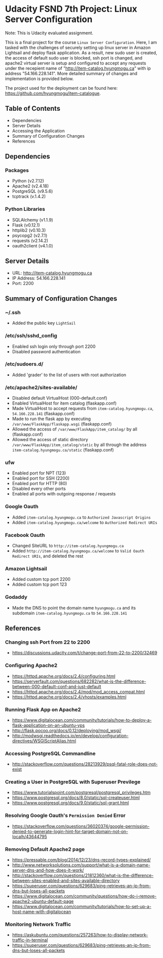# Udacity FSND 7th Project: Linux Server Configuration

Note: This is Udacity evaluated assignment.

This is a final project for the course `Linux Server Configuration`. Here, I am tasked with the challenges of securely setting up linux server in Amazon Lightsail and deploy flask application. As a result, new sudo user is created, the access of default sudo user is blocked, ssh port is changed, and apache2 virtual server is setup and configured to accept any requests under the recepient name of "http://item-catalog.hyungmogu.ca" with ip address "54.166.228.141". More detailed summary of changes and implementation is provided below. 

The project used for the deployment can be found here: https://github.com/hyungmogu/item-catalogue. 

## Table of Contents
- Dependencies
- Server Details
- Accessing the Application
- Summary of Configuration Changes
- References 

## Dependencies
### Packages
- Python (v2.7.12)
- Apache2 (v2.4.18)
- PostgreSQL (v9.5.6)
- tcptrack (v.1.4.2)
### Python Libraries
- SQLAlchemy (v1.1.9)
- Flask (v0.12.1)
- httplib2 (v0.10.3)
- psycopg2 (v2.7.1)
- requests (v2.14.2)
- oauth2client (v4.1.0) 

## Server Details
- URL: http://item-catalog.hyungmogu.ca
- IP Address: 54.166.228.141
- Port: 2200

## Summary of Configuration Changes
### ~/.ssh
- Added the public key `LightSail`

### /etc/ssh/sshd_config
- Enabled ssh login only through port 2200
- Disabled password authentication 

### /etc/sudoers.d/
- Added 'grader' to the list of users with root authorization

### /etc/apache2/sites-available/
- Disabled default VirtualHost (000-default.conf)
- Enabled VirtualHost for item catalog (flaskapp.conf)
- Made VirtualHost to accept requests from `item-catalog.hyungmogu.ca`, `54.166.228.141` (flaskapp.conf)
- Made to run the flask app by executing `/var/www/FlaskApp/flaskapp.wsgi` (flaskapp.conf)  
- Allowed the access of `/var/www/FlaskApp/item_catalog/` by all (flaskapp.conf)
- Allowed the access of static directory `/var/www/FlaskApp/item_catalog/static` by all through the address `item-catalog.hyungmogu.ca/static` (flaskapp.conf)

### ufw
- Enabled port for NPT (123)
- Enabled port for SSH (2200)
- Enabled port for HTTP (80)
- Disabled every other ports
- Enabled all ports with outgoing response / requests

### Google Oauth
- Added `item-catalog.hyungmogu.ca` to `Authorized Javascript Origins`  
- Added `item-catalog.hyungmogu.ca/welcome` to `Authorized Redirect URIs`

### Facebook Oauth
- Changed SiteURL to `http://item-catalog.hyungmogu.ca`  
- Added `http://item-catalog.hyungmogu.ca/welcome` to `Valid Oauth Redirect URIs`, and deleted the rest

### Amazon Lightsail
- Added custom tcp port 2200
- Added custom tcp port 123

### Godaddy
- Made the DNS to point the domain name `hyungmogu.ca` and its subdomain `item-catalog.hyungmogu.ca` to `54.166.228.141` 

## References

### Changing ssh Port from 22 to 2200
- https://discussions.udacity.com/t/change-port-from-22-to-2200/32469 

### Configuring Apache2
- https://httpd.apache.org/docs/2.4/configuring.html 
- https://serverfault.com/questions/682282/what-is-the-difference-between-000-default-conf-and-just-default 
- https://httpd.apache.org/docs/2.4/mod/mod_access_compat.html
- https://httpd.apache.org/docs/2.4/vhosts/examples.html

### Running Flask App on Apache2
- https://www.digitalocean.com/community/tutorials/how-to-deploy-a-flask-application-on-an-ubuntu-vps 
- http://flask.pocoo.org/docs/0.12/deploying/mod_wsgi/ 
- http://modwsgi.readthedocs.io/en/develop/configuration-directives/WSGIScriptAlias.html 

### Accessing PostgreSQL Commandline
- http://stackoverflow.com/questions/28213929/psql-fatal-role-does-not-exist 

### Creating a User in PostgreSQL with Superuser Previlege
- https://www.tutorialspoint.com/postgresql/postgresql_privileges.htm
- https://www.postgresql.org/docs/8.0/static/sql-createuser.html 
- https://www.postgresql.org/docs/9.0/static/sql-grant.html

### Resolving Google Oauth's `Permission Denied` Error
- https://stackoverflow.com/questions/36020374/google-permission-denied-to-generate-login-hint-for-target-domain-not-on-localh/43644795 

### Removing Default Apache2 page
- https://pressable.com/blog/2014/12/23/dns-record-types-explained/ 
- http://www.networksolutions.com/support/what-is-a-domain-name-server-dns-and-how-does-it-work/
- http://stackoverflow.com/questions/21812360/what-is-the-difference-between-sites-enabled-and-sites-available-directory 
- https://superuser.com/questions/629683/ping-retrieves-an-ip-from-dns-but-loses-all-packets 
- https://www.digitalocean.com/community/questions/how-do-i-remove-apache2-ubuntu-default-page
- https://www.digitalocean.com/community/tutorials/how-to-set-up-a-host-name-with-digitalocean  

### Monitoring Network Traffic
- https://askubuntu.com/questions/257263/how-to-display-network-traffic-in-terminal 
- https://superuser.com/questions/629683/ping-retrieves-an-ip-from-dns-but-loses-all-packets 


